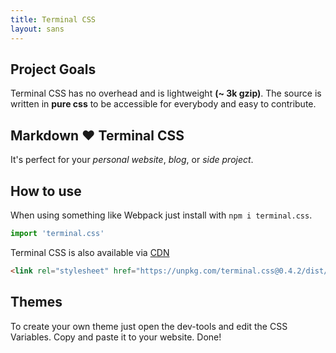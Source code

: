 ```yaml
---
title: Terminal CSS
layout: sans
---
```


## Project Goals

Terminal CSS has no overhead and is lightweight **(~ 3k gzip)**. 
The source is written in **pure css** to be accessible for everybody and easy to contribute.

## Markdown ❤️ Terminal CSS 

It's perfect for your *personal website*, *blog*, or *side project*.

## How to use

When using something like Webpack just install with `npm i terminal.css`.

```js
import 'terminal.css'
```

Terminal CSS is also available via [CDN](https://unpkg.com/terminal.css@0.4.2/dist/terminal.min.css)

```html
<link rel="stylesheet" href="https://unpkg.com/terminal.css@0.4.2/dist/terminal.min.css" />
```

## Themes

To create your own theme just open the dev-tools and edit the CSS Variables. Copy and paste it to your website. Done!